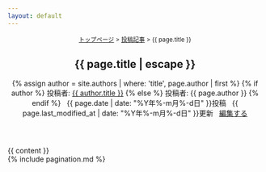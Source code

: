 ```yaml
---
layout: default
---
```

<main class="container">
<article class="post">
    <header class="post-header">
<small><a href="{{ site.url }}">トップページ</a>&nbsp;&gt;&nbsp;<a href="/articles/">投稿記事</a>&nbsp;&gt;&nbsp;{{ page.title }}</small>
        <h1 itemprop="name headline">{{ page.title | escape }}</h1>
        <p class="meta">
            {% assign author = site.authors | where: 'title', page.author | first %}
            {% if author %}
            投稿者: <a href="{{ author.url }}">{{ author.title }}</a>
            {% else %}
            投稿者: {{ page.author }}
            {% endif %}
            &nbsp;
            {{ page.date | date: "%Y年%-m月%-d日" }}投稿
            &nbsp;
            {{ page.last_modified_at | date: "%Y年%-m月%-d日" }}更新
            &nbsp;
            <i class="fa-pencil"></i>
            <a href="https://github.com/{{ site.repository }}/blob/master/{{ page.path }}">編集する</a>
        </p>
    </header>
<div class="post-content">
{{ content }}
</div>
</article>
<div id="back-to-top">
    <i class="fa-angle-up"></i>
</div>
</main>
<div id="push"></div>
</div>
{% include pagination.md %}
